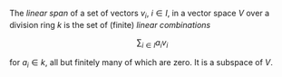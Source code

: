 The *linear span* of a set of vectors $v_i$, $i \in I$, in a vector space $V$ over a division ring $k$ is the set of (finite) *linear combinations*

$$
\sum_{i \in I} a_i v_i
$$

for $a_i \in k$, all but finitely many of which are zero. It is a subspace of $V$.
